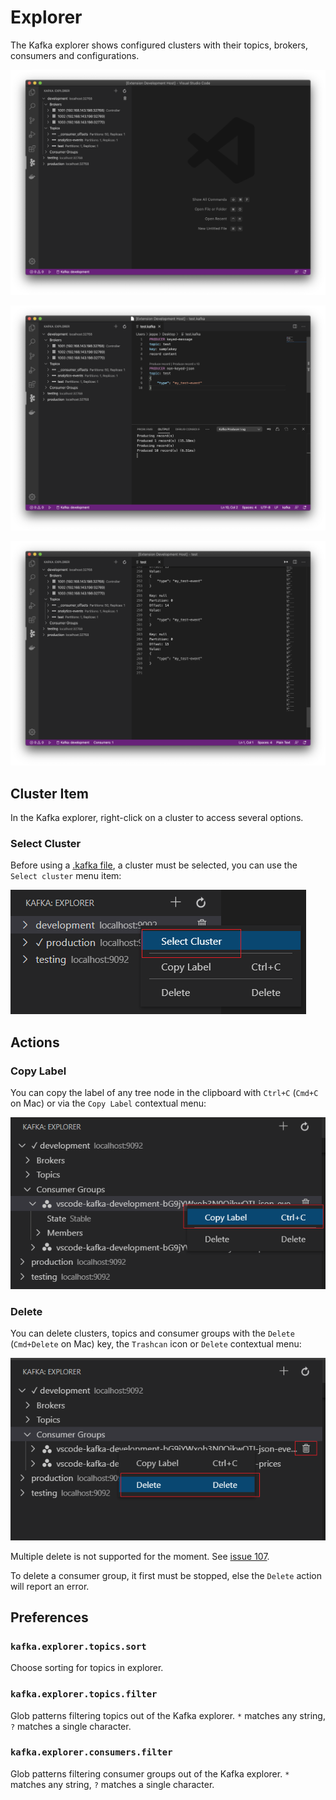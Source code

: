 # Explorer

The Kafka explorer shows configured clusters with their topics, brokers, consumers and configurations.

![Screenshot-1](assets/screen-1.png)

![Screenshot-2](assets/screen-2.png)

![Screenshot-3](assets/screen-3.png)

## Cluster Item

In the Kafka explorer, right-click on a cluster to access several options.

### Select Cluster

Before using a [.kafka file](KafkaFile.md#kafkafile), a cluster must be selected, you can use the `Select cluster` menu item:

![Select cluster](assets/kafka-explorer-select-cluster.png)

## Actions

### Copy Label

You can copy the label of any tree node in the clipboard with `Ctrl+C` (`Cmd+C` on Mac) or  via the `Copy Label` contextual menu:

![Copy Label](assets/kafka-explorer-copylabel.png)

### Delete

You can delete clusters, topics and consumer groups with the `Delete` (`Cmd+Delete` on Mac) key, the `Trashcan` icon or `Delete` contextual menu:

![Delete Consumer Group](assets/kafka-explorer-delete-consumergroup.png)

Multiple delete is not supported for the moment. See [issue 107](https://github.com/jlandersen/vscode-kafka/issues/107).

To delete a consumer group, it first must be stopped, else the `Delete` action will report an error.

## Preferences

### `kafka.explorer.topics.sort`

Choose sorting for topics in explorer.

### `kafka.explorer.topics.filter`

Glob patterns filtering topics out of the Kafka explorer. `*` matches any string, `?` matches a single character.

### `kafka.explorer.consumers.filter`

Glob patterns filtering consumer groups out of the Kafka explorer. `*` matches any string, `?` matches a single character.
